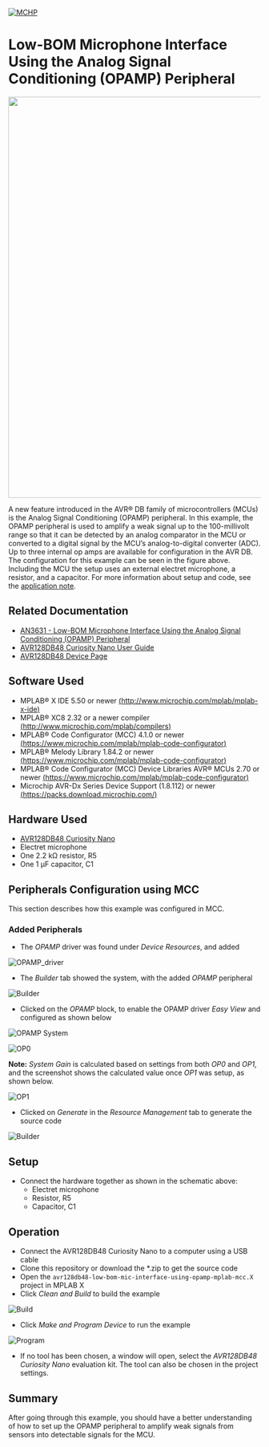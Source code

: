 <!-- Please do not change this logo with link -->
[![MCHP](images/microchip.png)](https://www.microchip.com)

# Low-BOM Microphone Interface Using the Analog Signal Conditioning (OPAMP) Peripheral
<p align="left">
  <img width=800px height=auto src="images/setup.png">
</p>

A new feature introduced in the AVR® DB family of microcontrollers (MCUs) is the Analog Signal Conditioning (OPAMP) peripheral. In this example, the OPAMP peripheral is used to amplify a weak signal up to the 100-millivolt range so that it can be detected by an analog comparator in the MCU or converted to a digital signal by the MCU’s analog-to-digital converter (ADC). 
Up to three internal op amps are available for configuration in the AVR DB. The configuration for this example can be seen in the figure above. Including the MCU the setup uses an external electret microphone, a resistor, and a capacitor. For more information about setup and code, see the [application note](https://microchip.com/DS00003631).

## Related Documentation

* [AN3631 - Low-BOM Microphone Interface Using the Analog Signal Conditioning (OPAMP) Peripheral](https://microchip.com/DS00003631)
* [AVR128DB48 Curiosity Nano User Guide](https://www.microchip.com/DS50003037)
* [AVR128DB48 Device Page](https://www.microchip.com/wwwproducts/en/AVR128DB48)

## Software Used

* MPLAB® X IDE 5.50 or newer [(http://www.microchip.com/mplab/mplab-x-ide)](http://www.microchip.com/mplab/mplab-x-ide)
* MPLAB® XC8 2.32 or a newer compiler [(http://www.microchip.com/mplab/compilers)](http://www.microchip.com/mplab/compilers)
* MPLAB® Code Configurator (MCC) 4.1.0 or newer [(https://www.microchip.com/mplab/mplab-code-configurator)](https://www.microchip.com/mplab/mplab-code-configurator)
* MPLAB® Melody Library 1.84.2 or newer [(https://www.microchip.com/mplab/mplab-code-configurator)](https://www.microchip.com/mplab/mplab-code-configurator)
* MPLAB® Code Configurator (MCC) Device Libraries AVR® MCUs 2.70 or newer [(https://www.microchip.com/mplab/mplab-code-configurator)](https://www.microchip.com/mplab/mplab-code-configurator)
* Microchip AVR-Dx Series Device Support (1.8.112) or newer [(https://packs.download.microchip.com/)](https://packs.download.microchip.com/)

## Hardware Used

* [AVR128DB48 Curiosity Nano](https://www.microchip.com/DevelopmentTools/ProductDetails/PartNO/EV35L43A)
* Electret microphone
* One 2.2 kΩ resistor, R5
* One 1 µF capacitor, C1

## Peripherals Configuration using MCC
This section describes how this example was configured in MCC.

### Added Peripherals
* The *OPAMP* driver was found under *Device Resources*, and added

![OPAMP_driver](images/MCC_Melody_adding_OPAMP_driver.png)

* The *Builder* tab showed the system, with the added *OPAMP* peripheral

![Builder](images/MCC_Melody_builder.png)

* Clicked on the *OPAMP* block, to enable the OPAMP driver *Easy View* and configured as shown below

![OPAMP System](images/MCC_Melody_OPAMP_System.png)

![OP0](images/MCC_Melody_OPAMP_OP0.png)

**Note:** *System Gain* is calculated based on settings from both *OP0* and *OP1*, and the screenshot shows the calculated value once *OP1* was setup, as shown below. 

![OP1](images/MCC_Melody_OPAMP_OP1.png)

* Clicked on *Generate* in the *Resource Management* tab to generate the source code

![Builder](images/MCC_Melody_generate.png)


## Setup
* Connect the hardware together as shown in the schematic above:
  * Electret microphone
  * Resistor, R5
  * Capacitor, C1

## Operation

* Connect the AVR128DB48 Curiosity Nano to a computer using a USB cable
* Clone this repository or download the *.zip to get the source code
* Open the `avr128db48-low-bom-mic-interface-using-opamp-mplab-mcc.X` project in MPLAB X
* Click *Clean and Build* to build the example

![Build](images/clean_and_build.png)

* Click *Make and Program Device* to run the example

![Program](images/make_and_prog.png)

* If no tool has been chosen, a window will open, select the *AVR128DB48 Curiosity Nano* evaluation kit. The tool can also be chosen in the project settings.

## Summary
After going through this example, you should have a better understanding of how to set up the OPAMP peripheral to amplify weak signals from sensors into detectable signals for the MCU.  


